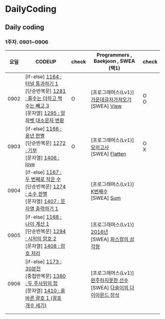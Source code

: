 # DailyCoding
##  Daily coding



###  1주차. 0901~0906

| 요일 | CODEUP                                                       | check | Programmers , Baekjoon , SWEA  (택1)                         | check    |
| ---- | ------------------------------------------------------------ | ----- | ------------------------------------------------------------ | -------- |
| 0902 | [if-else] [1164 : 터널 통과하기 1](https://codeup.kr/problem.php?id=1164)<br />[단순반복문] [1281 : 홀수는 더하고 짝수는 빼고 3](https://codeup.kr/problem.php?id=1281)<br />[문자열] [1295 : 알파벳 대소문자 변환](https://codeup.kr/problem.php?id=1295) | O     | [프로그래머스(Lv1)] [가운데글자가져오기](https://programmers.co.kr/learn/courses/30/lessons/12903)<br />[SWEA] [View](https://swexpertacademy.com/main/code/problem/problemDetail.do?contestProbId=AV134DPqAA8CFAYh) | O<br />O |
| 0903 | [if-else] [1166 : 윤년 판별](https://codeup.kr/problem.php?id=1166)<br />[단순반복문] [1272 : 기부](https://codeup.kr/problem.php?id=1272)<br />[문자열] [1406 : love](https://codeup.kr/problem.php?id=1406) | O     | [프로그래머스(Lv1)] [모의고사](https://programmers.co.kr/learn/courses/30/lessons/42840)<br />[SWEA] [Flatten](https://swexpertacademy.com/main/code/problem/problemDetail.do?contestProbId=AV139KOaABgCFAYh) | O<br />X |
| 0904 | [if-else] [1167 : 두 번째로 작은 수](https://codeup.kr/problem.php?id=1167)<br />[단순반복문] [1274 : 소수 판별](https://codeup.kr/problem.php?id=1274)<br />[문자열] [1407 : 문자열 출력하기 1](https://codeup.kr/problem.php?id=1407) |       | [프로그래머스(Lv1)] [K번째수](https://programmers.co.kr/learn/courses/30/lessons/42748)<br />[SWEA] [Sum](https://swexpertacademy.com/main/code/problem/problemDetail.do?contestProbId=AV13_BWKACUCFAYh) |          |
| 0905 | [if-else] [1168 : 나이 계산 1](https://codeup.kr/problem.php?id=1168)<br />[단순반복문] [1294 : 시저의 암호 2](https://codeup.kr/problem.php?id=1294)<br />[문자열] [1408 : 암호 처리](https://codeup.kr/problem.php?id=1408) |       | [프로그래머스(Lv1)] [2016년](https://programmers.co.kr/learn/courses/30/lessons/12901)<br />[SWEA] [파스칼의 삼각형](https://swexpertacademy.com/main/code/problem/problemDetail.do?contestProbId=AV5P0-h6Ak4DFAUq) |          |
| 0906 | [if-else] [1173 : 30분전](https://codeup.kr/problem.php?id=1173)<br />[중첩반복문] [1380 : 두 주사위의 합](https://codeup.kr/problem.php?id=1380)<br />[문자열] [1410 : 올바른 괄호 1 (괄호 개수 세기)](https://codeup.kr/problem.php?id=1410) |       | [프로그래머스(Lv1)] [완주하지못한 선수](https://programmers.co.kr/learn/courses/30/lessons/42576)<br />[SWEA] [다솔이의 다이아몬드 장식](https://swexpertacademy.com/main/code/problem/problemDetail.do?contestProbId=AWSNw5jKzwMDFAUr) |          |
|      |                                                              |       |                                                              |          |
|      |                                                              |       |                                                              |          |